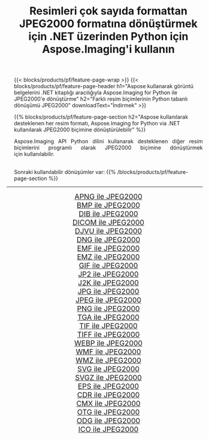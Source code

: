 ﻿---
title: Resimleri çok sayıda formattan JPEG2000 formatına dönüştürmek için .NET üzerinden Python için Aspose.Imaging'i kullanın 
weight: 3920
url: /tr/python-net/conversion/to/jpeg2000/ 
lang: tr
langdirlevel: 2
locales: zh-hans,ja,it,ru,de,es,fr,nl,id,lt,pl,pt,vi,tr,ko,zh-hant,ar,hi,th,sv,cs,uk,he
description: Aspose.Imaging for Python via .NET library kullanarak çeşitli formatları JPEG2000 formatına dönüştürebilirsiniz.
---

{{< blocks/products/pf/feature-page-wrap >}}
{{< blocks/products/pf/feature-page-header h1="Aspose kullanarak görüntü belgelerini .NET kitaplığı aracılığıyla Aspose.Imaging for Python ile JPEG2000'e dönüştürme" h2="Farklı resim biçimlerinin Python tabanlı dönüşümü JPEG2000" downloadText="İndirmek" >}}


{{% blocks/products/pf/feature-page-section  h2="Aspose kullanılarak desteklenen her resim formatı, Aspose.Imaging for Python via .NET kullanılarak JPEG2000 biçimine dönüştürülebilir" %}}
<p align=justify>Aspose.Imaging API Python dilini kullanarak desteklenen diğer resim biçimlerini programlı olarak JPEG2000 biçimine dönüştürmek için kullanılabilir.</p>
<br/>
Sonraki kullanılabilir dönüşümler var:
{{% /blocks/products/pf/feature-page-section %}}
<div class="container-fluid productfamilypage bg-gray">
    <div class="convertypes bg-gray agp-content section">
        <div class="container">
		<hr style="margin-left:-20px;"/>
		<div class="row other-converters" style="gap: 10px;font-size: 19px;text-align:center;">
		    <div class='col-md-2 other-converter remove-lp remove-rp'><a href="/imaging/tr/python-net/conversion/apng-to-jpeg2000/" style="padding:15px;">APNG ile JPEG2000</a></div>
<div class='col-md-2 other-converter remove-lp remove-rp'><a href="/imaging/tr/python-net/conversion/bmp-to-jpeg2000/" style="padding:15px;">BMP ile JPEG2000</a></div>
<div class='col-md-2 other-converter remove-lp remove-rp'><a href="/imaging/tr/python-net/conversion/dib-to-jpeg2000/" style="padding:15px;">DIB ile JPEG2000</a></div>
<div class='col-md-2 other-converter remove-lp remove-rp'><a href="/imaging/tr/python-net/conversion/dicom-to-jpeg2000/" style="padding:15px;">DICOM ile JPEG2000</a></div>
<div class='col-md-2 other-converter remove-lp remove-rp'><a href="/imaging/tr/python-net/conversion/djvu-to-jpeg2000/" style="padding:15px;">DJVU ile JPEG2000</a></div>
<div class='col-md-2 other-converter remove-lp remove-rp'><a href="/imaging/tr/python-net/conversion/dng-to-jpeg2000/" style="padding:15px;">DNG ile JPEG2000</a></div>
<div class='col-md-2 other-converter remove-lp remove-rp'><a href="/imaging/tr/python-net/conversion/emf-to-jpeg2000/" style="padding:15px;">EMF ile JPEG2000</a></div>
<div class='col-md-2 other-converter remove-lp remove-rp'><a href="/imaging/tr/python-net/conversion/emz-to-jpeg2000/" style="padding:15px;">EMZ ile JPEG2000</a></div>
<div class='col-md-2 other-converter remove-lp remove-rp'><a href="/imaging/tr/python-net/conversion/gif-to-jpeg2000/" style="padding:15px;">GIF ile JPEG2000</a></div>
<div class='col-md-2 other-converter remove-lp remove-rp'><a href="/imaging/tr/python-net/conversion/jp2-to-jpeg2000/" style="padding:15px;">JP2 ile JPEG2000</a></div>
<div class='col-md-2 other-converter remove-lp remove-rp'><a href="/imaging/tr/python-net/conversion/j2k-to-jpeg2000/" style="padding:15px;">J2K ile JPEG2000</a></div>
<div class='col-md-2 other-converter remove-lp remove-rp'><a href="/imaging/tr/python-net/conversion/jpg-to-jpeg2000/" style="padding:15px;">JPG ile JPEG2000</a></div>
<div class='col-md-2 other-converter remove-lp remove-rp'><a href="/imaging/tr/python-net/conversion/jpeg-to-jpeg2000/" style="padding:15px;">JPEG ile JPEG2000</a></div>
<div class='col-md-2 other-converter remove-lp remove-rp'><a href="/imaging/tr/python-net/conversion/png-to-jpeg2000/" style="padding:15px;">PNG ile JPEG2000</a></div>
<div class='col-md-2 other-converter remove-lp remove-rp'><a href="/imaging/tr/python-net/conversion/tga-to-jpeg2000/" style="padding:15px;">TGA ile JPEG2000</a></div>
<div class='col-md-2 other-converter remove-lp remove-rp'><a href="/imaging/tr/python-net/conversion/tif-to-jpeg2000/" style="padding:15px;">TIF ile JPEG2000</a></div>
<div class='col-md-2 other-converter remove-lp remove-rp'><a href="/imaging/tr/python-net/conversion/tiff-to-jpeg2000/" style="padding:15px;">TIFF ile JPEG2000</a></div>
<div class='col-md-2 other-converter remove-lp remove-rp'><a href="/imaging/tr/python-net/conversion/webp-to-jpeg2000/" style="padding:15px;">WEBP ile JPEG2000</a></div>
<div class='col-md-2 other-converter remove-lp remove-rp'><a href="/imaging/tr/python-net/conversion/wmf-to-jpeg2000/" style="padding:15px;">WMF ile JPEG2000</a></div>
<div class='col-md-2 other-converter remove-lp remove-rp'><a href="/imaging/tr/python-net/conversion/wmz-to-jpeg2000/" style="padding:15px;">WMZ ile JPEG2000</a></div>
<div class='col-md-2 other-converter remove-lp remove-rp'><a href="/imaging/tr/python-net/conversion/svg-to-jpeg2000/" style="padding:15px;">SVG ile JPEG2000</a></div>
<div class='col-md-2 other-converter remove-lp remove-rp'><a href="/imaging/tr/python-net/conversion/svgz-to-jpeg2000/" style="padding:15px;">SVGZ ile JPEG2000</a></div>
<div class='col-md-2 other-converter remove-lp remove-rp'><a href="/imaging/tr/python-net/conversion/eps-to-jpeg2000/" style="padding:15px;">EPS ile JPEG2000</a></div>
<div class='col-md-2 other-converter remove-lp remove-rp'><a href="/imaging/tr/python-net/conversion/cdr-to-jpeg2000/" style="padding:15px;">CDR ile JPEG2000</a></div>
<div class='col-md-2 other-converter remove-lp remove-rp'><a href="/imaging/tr/python-net/conversion/cmx-to-jpeg2000/" style="padding:15px;">CMX ile JPEG2000</a></div>
<div class='col-md-2 other-converter remove-lp remove-rp'><a href="/imaging/tr/python-net/conversion/otg-to-jpeg2000/" style="padding:15px;">OTG ile JPEG2000</a></div>
<div class='col-md-2 other-converter remove-lp remove-rp'><a href="/imaging/tr/python-net/conversion/odg-to-jpeg2000/" style="padding:15px;">ODG ile JPEG2000</a></div>
<div class='col-md-2 other-converter remove-lp remove-rp'><a href="/imaging/tr/python-net/conversion/ico-to-jpeg2000/" style="padding:15px;">ICO ile JPEG2000</a></div>
                </div>
        </div>
    </div>
</div>
<br/>

